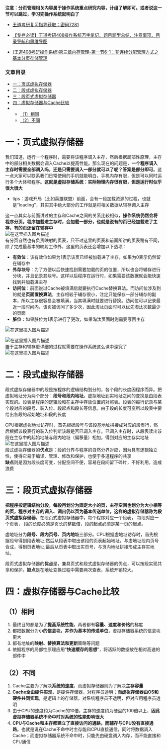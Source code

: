  

**注意：分页管理相关内容属于操作系统重点研究内容，计组了解即可。或者说这一节可以跳过，学习完操作系统就明白了**

- [王道考研复习指导获取：密码7281](https://url18.ctfile.com/f/22722418-803125355-edf378?p=7281)

- [【专栏必读】王道考研408操作系统万字笔记、题目题型总结、注意事项、目录导航和思维导图](https://zhangxing-tech.blog.csdn.net/article/details/121004242?spm=1001.2014.3001.5502)

- [\(王道408考研操作系统\)第三章内存管理-第一节6-1：非连续分配管理方式之基本分页存储管理](https://zhangxing-tech.blog.csdn.net/article/details/121004242?spm=1001.2014.3001.5502)

### 文章目录

- [一：页式虚拟存储器](#_11)
- [二：段式虚拟存储器](#_32)
- [三：段页式虚拟存储器](#_40)
- [四：虚拟存储器与Cache比较](#Cache_47)
- - [（1）相同](#1_48)
  - [（2）不同](#2_55)

# 一：页式虚拟存储器

我们知道，运行一个程序时，需要将该程序调入主存，然后根据局部性原理，主存中的部分相关数据会调入Cache以提高性能。那么现在的问题是，**一个程序调入主存时需要全部调入吗，还是只需要调入一部分就可以了呢？答案是部分即可**。这一点大家可以联系我们日常使用的手机就能明白，手机内存有限，但是可以同时运行多个大体积程序。**这就是虚拟存储系统：实际物理内存很有限，但是运行时似乎很大很大**

- tips：游戏开局（比如英雄联盟）前面，会有一段加载资源的过程，也就是“loading”，其实其中绝大部分的工作就是将相关数据从辅存调入主存

这一点其实与前面讲过的主存和Cache之间的关系比较相似，**操作系统仍然会将程序分页，程序加载进主存时，会加载一部分，也就是说有的页已经加载进了主存，有的页还留在辅存中**  
![在这里插入图片描述](https://ziquyun.com/main/csdn/img?url=https%3A%2F%2Fimg-blog.csdnimg.cn%2F7507f71d38394295a2a668f99557e279.png%3Fx-oss-process%3Dimage%2Fwatermark%2Ctype_ZHJvaWRzYW5zZmFsbGJhY2s%2Cshadow_50%2Ctext_Q1NETiBA5b-r5LmQ5rGf5rmW%2Csize_20%2Ccolor_FFFFFF%2Ct_70%2Cg_se%2Cx_16&rfUrl=https%3A%2F%2Fzhangxing-tech.blog.csdn.net%2Farticle%2Fdetails%2F120080482)  
有分页自然也有负责映射的页表，只不过这里的页表和前面所讲的页表稍有不同，除了完成最基本的映射工作外，这里的页表还会增加以下选项：

- **有效位**：该有效位如果为1表示该页已经被加载进了主存，如果为0表示仍然留在辅存中
- **外存块号**：为了方便以后快速找到需要加载的页的位置，所以也会将辅存进行分块，并且记录其块号。这样以后程序在运行时，如果需要该数据就会能快速找到并加载进主存
- **访问位**：前面说过Cache被填满后就要执行Cache替换算法。而访问位涉及到的就是**页面置换算法**，主存相较于辅存很小，注定只能保存一部分辅存的副本，所以主存很容易会被填满，当其填满时就要进行替换。访问位可以记录最近一段时间内，该页被访问了多少次，因此淘汰页面时可以优先淘汰次数最少的页面
- **脏位**：如果脏位为1表示进行了更改，如果淘汰页面时则需要写回主存

![在这里插入图片描述](https://ziquyun.com/main/csdn/img?url=https%3A%2F%2Fimg-blog.csdnimg.cn%2Fc4c563ca09ca41df8a26b00dd4b3f17e.png%3Fx-oss-process%3Dimage%2Fwatermark%2Ctype_ZHJvaWRzYW5zZmFsbGJhY2s%2Cshadow_50%2Ctext_Q1NETiBA5b-r5LmQ5rGf5rmW%2Csize_20%2Ccolor_FFFFFF%2Ct_70%2Cg_se%2Cx_16&rfUrl=https%3A%2F%2Fzhangxing-tech.blog.csdn.net%2Farticle%2Fdetails%2F120080482)

![在这里插入图片描述](https://ziquyun.com/main/csdn/img?url=https%3A%2F%2Fimg-blog.csdnimg.cn%2F2557a9938c554aa78d943bcd87ff2b04.png%3Fx-oss-process%3Dimage%2Fwatermark%2Ctype_ZHJvaWRzYW5zZmFsbGJhY2s%2Cshadow_50%2Ctext_Q1NETiBA5b-r5LmQ5rGf5rmW%2Csize_20%2Ccolor_FFFFFF%2Ct_70%2Cg_se%2Cx_16&rfUrl=https%3A%2F%2Fzhangxing-tech.blog.csdn.net%2Farticle%2Fdetails%2F120080482)  
置于主存和辅存更详细的过程就需要在操作系统这么课中深究了  
![在这里插入图片描述](https://ziquyun.com/main/csdn/img?url=https%3A%2F%2Fimg-blog.csdnimg.cn%2F10a57baef1f64bb3bdf1027281c0f2ad.png%3Fx-oss-process%3Dimage%2Fwatermark%2Ctype_ZHJvaWRzYW5zZmFsbGJhY2s%2Cshadow_50%2Ctext_Q1NETiBA5b-r5LmQ5rGf5rmW%2Csize_20%2Ccolor_FFFFFF%2Ct_70%2Cg_se%2Cx_16&rfUrl=https%3A%2F%2Fzhangxing-tech.blog.csdn.net%2Farticle%2Fdetails%2F120080482)

# 二：段式虚拟存储器

段式虚拟存储器中的段是按程序的逻辑结构划分的，各个段的长度因程序而异。把虚拟地址分为两个部分：**段号和段内地址**。虚拟地址到实地址之间的变换是由段表实现的。段表是程序的逻辑段和在主存中存放位置的对照表。段表的每行记录与某个段对应的段号、装入位、段起点和段长等信息。由于段的长度可变所以段表中要给出各段的起始地址和段的长度

CPU根据虚拟地址访存时，首先根据段号与该段基地址拼接成对应的段表行，然后根据该段表行的装入位判断该段是否已调入主存。已调入主存时，从段表读出该段在主存中的起始地址与段内地址（偏移量）相加，得到对应的主存实地址  
![在这里插入图片描述](https://ziquyun.com/main/csdn/img?url=https%3A%2F%2Fimg-blog.csdnimg.cn%2F3f7321177deb4b6d94e4ddf76d3d2cfd.png%3Fx-oss-process%3Dimage%2Fwatermark%2Ctype_ZHJvaWRzYW5zZmFsbGJhY2s%2Cshadow_50%2Ctext_Q1NETiBA5b-r5LmQ5rGf5rmW%2Csize_20%2Ccolor_FFFFFF%2Ct_70%2Cg_se%2Cx_16&rfUrl=https%3A%2F%2Fzhangxing-tech.blog.csdn.net%2Farticle%2Fdetails%2F120080482)  
段式虚拟存储器的**优点**是：段的分界与程序的自然分界对应，因为具有逻辑独立性，使得它易于编译、管理、修改和保护，也便于多道程序的共享  
**缺点**则是因为段长度可变，分配空间不便，容易在段间留下碎片，不好利用，造成浪费

# 三：段页式虚拟存储器

**把程序按逻辑结构分段，每段再划分为固定大小的页，主存空间也划分为大小相等的页，程序对主存的调入、调出仍以页为基本传送单位，这样的虚拟存储器称为段页式虚拟存储器**。在段页式虚拟存储器中，每个程序对应一个段表， 每段对应一个页表， 段的长度必须是页长的整数倍，段的起点必须是某一页的起点。

虚地址分为**段号、段内页号、页内地址**三部分。CPU根据虚地址访存时，首先根据段号得到段表地址;然后从段表中取出该段的页表起始地址，与虚地址段内页号合成，得到页表地址;最后从页表中取出实页号，与页内地址拼接形成主存实地址。

段页式虚拟存储器的**优点**是，兼具页式和段式虚拟存储器的优点，可以按段实现共享和保护。**缺点**是在地址变换过程中需要两次查表，系统开销较大。

# 四：虚拟存储器与Cache比较

## （1）相同

1.  最终目的都是为了**提高系统性能**，两者都有**容量、速度和价格**的梯度
2.  都把数据分为**小的信息块，并作为基本的传递单位**，虚拟存储器系统的信息块更大
3.  都有地址的**映射、替换算法和更新**策略等问题
4.  依据程序的局部性原理应用“**快速缓存的思想**”，将活跃的数据放在相对高速的部件中

## （2）不同

1.  Cache主要为了解决**系统的速度**，而虚拟存储器则为了解决**主存容量**
2.  **Cache全由硬件实现**，是硬件存储器，对程序员透明；**而虚拟存储器由OS和硬件共同实现**，是逻辑上的存储器，对系统程序员不透明，但对应用程序员透明
3.  由于CPU的速度约为Cache的10倍，主存的速度约为硬盘的100倍以上，**因此虚拟存储器系统不命中时对系统的性能影响很大**
4.  **CPU与Cache和主存都建立了直接访问的通路，而辅存与CPU没有直接通路**。也就是说在Cache不命中时主存能和CPU直接通信，同时将数据调入Cache；而虚拟存储器系统不命中时，只能先由硬盘调入内存，而不能直接和CPU通信